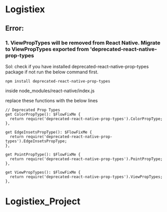 # Logistiex

## Error:

### 1. ViewPropTypes will be removed from React Native. Migrate to ViewPropTypes exported from 'deprecated-react-native-prop-types
Sol: 
check if you have installed deprecated-react-native-prop-types package if not run the below command first.

`npm install deprecated-react-native-prop-types`

inside node_modules/react-native/index.js

replace these functions with the below lines

```
// Deprecated Prop Types
get ColorPropType(): $FlowFixMe {
  return require('deprecated-react-native-prop-types').ColorPropType;
},

get EdgeInsetsPropType(): $FlowFixMe {
  return require('deprecated-react-native-prop-types').EdgeInsetsPropType;
},

get PointPropType(): $FlowFixMe {
  return require('deprecated-react-native-prop-types').PointPropType;
},

get ViewPropTypes(): $FlowFixMe {
  return require('deprecated-react-native-prop-types').ViewPropTypes;
},
```
# Logistiex_Project
